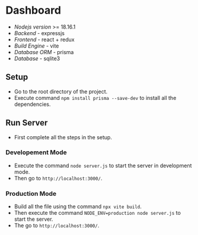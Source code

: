 # Dashboard

- *Nodejs version* >= 18.16.1
- *Backend* - expressjs
- *Frontend* - react + redux
- *Build Engine* - vite
- *Database ORM* - prisma
- *Database* - sqlite3

## Setup
- Go to the root directory of the project.
- Execute command `npm install prisma --save-dev` to install all the dependencies.

## Run Server

- First complete all the steps in the setup.

### Developement Mode

- Execute the command `node server.js` to start the server in development mode.
- Then go to `http://localhost:3000/`.

### Production Mode

- Build all the file using the command `npx vite build`.
- Then execute the command `NODE_ENV=production node server.js` to start the server.
- The go to `http://localhost:3000/`.
